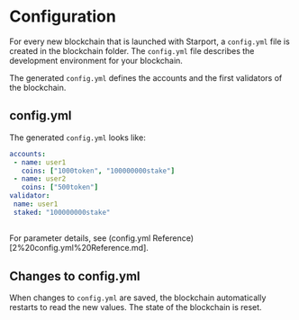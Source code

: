 # Configuration

For every new blockchain that is launched with Starport, a `config.yml` file is created in the blockchain folder. The `config.yml` file describes the development environment for your blockchain.

The generated `config.yml` defines the accounts and the first validators of the blockchain.

## config.yml

The generated `config.yml` looks like:

```yml
accounts:
 - name: user1
   coins: ["1000token", "100000000stake"]
 - name: user2
   coins: ["500token"]
validator:
 name: user1
 staked: "100000000stake"
```

##

For parameter details, see (config.yml Reference)[2%20config.yml%20Reference.md].

## Changes to config.yml

When changes to `config.yml` are saved, the blockchain automatically restarts to read the new values. The state of the blockchain is reset.
